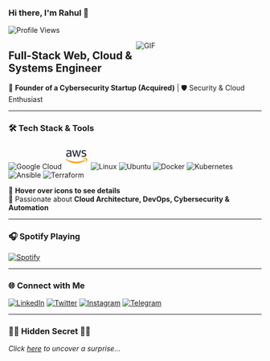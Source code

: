 <!--- GitHub Profile README -->

<p><link rel="shortcut icon" type="image/x-icon" href="favicon.ico?"></p>

### Hi there, I'm Rahul 👋

<p align="left"> <img src="https://komarev.com/ghpvc/?username=skynet-05&style=for-the-badge" alt="Profile Views" /> </p>

<img align="right" alt="GIF" src="https://i.pinimg.com/originals/e4/26/70/e426702edf874b181aced1e2fa5c6cde.gif" width="250" />

## Full-Stack Web, Cloud & Systems Engineer

🚀 **Founder of a Cybersecurity Startup (Acquired)** | 🛡️ Security & Cloud Enthusiast

---

### 🛠️ Tech Stack & Tools  
<p align="left">
  <img src="https://www.vectorlogo.zone/logos/google_cloud/google_cloud-icon.svg" alt="Google Cloud" width="50" title="Google Cloud"/>
  <img src="https://raw.githubusercontent.com/github/explore/fbceb94436312b6dacde68d122a5b9c7d11f9524/topics/aws/aws.png" alt="AWS" width="50" title="Amazon Web Services"/>
  <img src="https://www.vectorlogo.zone/logos/linux/linux-icon.svg" alt="Linux" width="50" title="Linux"/>
  <img src="https://www.vectorlogo.zone/logos/ubuntu/ubuntu-icon.svg" alt="Ubuntu" width="50" title="Ubuntu"/>
  <img src="https://www.vectorlogo.zone/logos/docker/docker-icon.svg" alt="Docker" width="50" title="Docker"/>
  <img src="https://www.vectorlogo.zone/logos/kubernetes/kubernetes-icon.svg" alt="Kubernetes" width="50" title="Kubernetes"/>
  <img src="https://www.vectorlogo.zone/logos/ansible/ansible-icon.svg" alt="Ansible" width="50" title="Ansible"/>
  <img src="https://www.vectorlogo.zone/logos/terraformio/terraformio-icon.svg" alt="Terraform" width="50" title="Terraform"/>
</p>

🔹 **Hover over icons to see details**  
🔹 Passionate about **Cloud Architecture, DevOps, Cybersecurity & Automation**

---

### 🎧 Spotify Playing
[![Spotify](https://spotify-now-playing-omega-five.vercel.app/api/spotify)](https://open.spotify.com/user/skynet_98)

---

### 🌐 Connect with Me
[![LinkedIn](https://img.shields.io/badge/-LinkedIn-0077B5?style=for-the-badge&logo=linkedin)](https://linkedin.com/in/reddyrahulv)
[![Twitter](https://img.shields.io/badge/-Twitter-1DA1F2?style=for-the-badge&logo=twitter)](https://twitter.com/itznotonline)
[![Instagram](https://img.shields.io/badge/-Instagram-E4405F?style=for-the-badge&logo=instagram)](https://instagram.com/itznotonline)
[![Telegram](https://img.shields.io/badge/-Telegram-26A5E4?style=for-the-badge&logo=telegram)](https://t.me/itznotonline)

---

### 🕵️‍♂️ Hidden Secret 🕵️‍♂️
*Click [here](https://notonline.live/secret) to uncover a surprise...*
